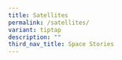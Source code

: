 ```yaml
---
title: Satellites
permalink: /satellites/
variant: tiptap
description: ""
third_nav_title: Space Stories
---
```


